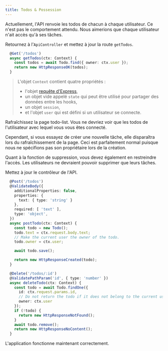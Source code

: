 ```yaml
---
title: Todos & Possession
---
```


Actuellement, l'API renvoie les todos de chacun à chaque utilisateur. Ce n'est pas le comportement attendu. Nous aimerions que chaque utilisateur n'ait accès qu'à ses tâches.

Retournez à l'`ApiController` et mettez à jour la route `getTodos`.

```typescript
  @Get('/todos')
  async getTodos(ctx: Context) {
    const todos = await Todo.find({ owner: ctx.user });
    return new HttpResponseOK(todos);
  }
```

> L'objet `Context` contient quatre propriétés :
> - l'objet [requête d'Express](https://expressjs.com/en/4x/api.html#req),
> - un objet vide appelé `state` qui peut être utilisé pour partager des données entre les hooks, 
> - un objet `session`,
> - et l'objet `user` qui est défini si un utilisateur se connecte.

Rafraîchissez la page todo-list. Vous ne devriez voir que les todos de l'utilisateur avec lequel vous vous êtes connecté.

Cependant, si vous essayez de créer une nouvelle tâche, elle disparaîtra lors du rafraîchissement de la page. Ceci est parfaitement normal puisque nous ne spécifions pas son propriétaire lors de la création.

Quant à la fonction de suppression, vous devez également en restreindre l'accès. Les utilisateurs ne devraient pouvoir supprimer que leurs tâches.

Mettez à jour le contrôleur de l'API.

```typescript
  @Post('/todos')
  @ValidateBody({
    additionalProperties: false,
    properties: {
      text: { type: 'string' }
    },
    required: [ 'text' ],
    type: 'object',
  })
  async postTodo(ctx: Context) {
    const todo = new Todo();
    todo.text = ctx.request.body.text;
    // Make the current user the owner of the todo.
    todo.owner = ctx.user;

    await todo.save();

    return new HttpResponseCreated(todo);
  }

  @Delete('/todos/:id')
  @ValidatePathParam('id', { type: 'number' })
  async deleteTodo(ctx: Context) {
    const todo = await Todo.findOne({
      id: ctx.request.params.id,
      // Do not return the todo if it does not belong to the current user.
      owner: ctx.user
    });
    if (!todo) {
      return new HttpResponseNotFound();
    }
    await todo.remove();
    return new HttpResponseNoContent();
  }
```

L'application fonctionne maintenant correctement.
